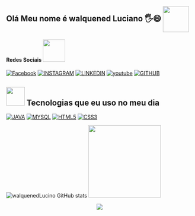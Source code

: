 
## Olá Meu nome é walquened Luciano 🖐😄  <img align = 'center' src = "https://media.giphy.com/media/M9gbBd9nbDrOTu1Mqx/giphy.gif" width = "70">

#### Redes Sociais <img src = "https://media.giphy.com/media/LnQjpWaON8nhr21vNW/giphy.gif" width = "60">   

[![Facebook](https://img.shields.io/badge/Facebook-1877F2?style=for-the-badge&logo=facebook&logoColor=white)](https://www.facebook.com/Dwalquenedluciano)
[![INSTAGRAM](https://img.shields.io/badge/Instagram-E4405F?style=for-the-badge&logo=instagram&logoColor=white)](https://www.instagram.com/walquenedluciano/)
[![LINKEDIN](https://img.shields.io/badge/LinkedIn-0077B5?style=for-the-badge&logo=linkedin&logoColor=white)](https://www.linkedin.com/in/walquened-luciano/)
[![youtube](https://img.shields.io/badge/YouTube-FF0000?style=for-the-badge&logo=youtube&logoColor=white)](https://github.com/walquened/)
[![GITHUB](https://img.shields.io/badge/GitHub-100000?style=for-the-badge&logo=github&logoColor=white)](https://github.com/walquened/)



 
## <img src = "https://media.giphy.com/media/VgCDAzcKvsR6OM0uWg/giphy.gif" width = "50">  Tecnologias que eu uso no meu dia<br> 
[![JAVA](https://img.shields.io/badge/Java-ED8B00?style=for-the-badge&logo=java&logoColor=white)](https://github.com/walquened/)
[![MYSQL](https://img.shields.io/badge/MySQL-00000F?style=for-the-badge&logo=mysql&logoColor=white)](https://github.com/walquened/)
[![HTML5](https://img.shields.io/badge/HTML5-E34F26?style=for-the-badge&logo=html5&logoColor=white)](https://github.com/walquened/)
[![CSS3](https://img.shields.io/badge/CSS3-1572B6?style=for-the-badge&logo=css3&logoColor=white)](https://github.com/walquened/)
 

![walquenedLucino GitHub stats](https://github-readme-stats.vercel.app/api?username=walquened&show_icons=true&theme=radical)
<img height = "195em" src = "https://github-readme-stats.vercel.app/api/top-langs/?username=walquened&layout=compact&langs_count=7&theme=dracula" />  
<p align = "center">
<img src = "https://readme-typing-svg.herokuapp.com?font=monospace&color=00ffd2&size=11¢er=true&vleft=true&lines=Estude+Batalhe+Confie+em+Você!;A+Aprendizagem+não+é+um+Esporte+para+Espectadores">
</p>  
